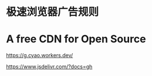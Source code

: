 
# 极速浏览器广告规则



# A free CDN for Open Source

https://g.cyao.workers.dev/

https://www.jsdelivr.com/?docs=gh
